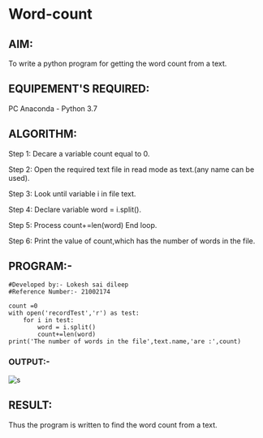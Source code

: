 # Word-count
## AIM:
To write a python program for getting the word count from a text.
## EQUIPEMENT'S REQUIRED: 
PC
Anaconda - Python 3.7
## ALGORITHM: 
Step 1:
Decare a variable count equal to 0.

Step 2:
Open the required text file in read mode as text.(any name can be used).

Step 3:
Look until variable i in file text.

Step 4:
Declare variable word = i.split().

Step 5:
Process count+=len(word) End loop.

Step 6:
Print the value of count,which has the number of words in the file.
## PROGRAM:-
```
#Developed by:- Lokesh sai dileep
#Reference Number:- 21002174

count =0
with open('recordTest','r') as test:
    for i in test:
        word = i.split()
        count+=len(word)
print('The number of words in the file',text.name,'are :',count)
```

### OUTPUT:-

![s](https://user-images.githubusercontent.com/94883079/154332419-2f8a20bf-87d1-4c28-9f20-d2c2ae402dd8.png)


## RESULT:
Thus the program is written to find the word count from a text.

